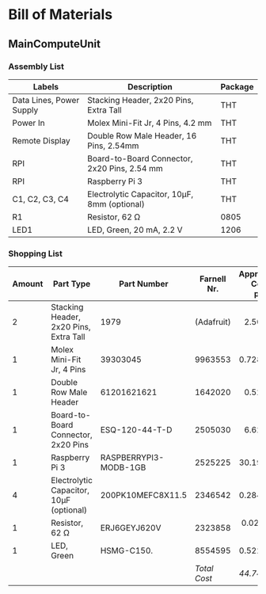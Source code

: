 # Bill of Materials
## MainComputeUnit

### Assembly List
| Labels | Description | Package |
|-|-|-|
| Data Lines, Power Supply | Stacking Header, 2x20 Pins, Extra Tall  | THT |
| Power In |  Molex Mini-Fit Jr, 4 Pins, 4.2 mm | THT |
| Remote Display | Double Row Male Header, 16 Pins, 2.54mm | THT |
| RPI | Board-to-Board Connector, 2x20 Pins, 2.54 mm | THT |
| RPI | Raspberry Pi 3 | THT |
| C1, C2, C3, C4 | Electrolytic Capacitor, 10µF, 8mm (optional) | THT |
| R1 | Resistor, 62 Ω| 0805 |
| LED1 | LED, Green, 20 mA, 2.2 V | 1206 |

### Shopping List

| Amount | Part Type | Part Number | Farnell Nr. | Approx. Cost p.U. |
|-|-|-|-|-:|
|2| Stacking Header, 2x20 Pins, Extra Tall | 1979 | (Adafruit) | 2.50 € |
|1| Molex Mini-Fit Jr, 4 Pins | 39303045 | 9963553 | 0.728 € |
|1| Double Row Male Header | 61201621621 | 1642020 | 0.52 € |
|1| Board-to-Board Connector, 2x20 Pins | ESQ-120-44-T-D | 2505030 | 6.62 € |
|1| Raspberry Pi 3 | RASPBERRYPI3-MODB-1GB | 2525225 | 30.19 € |
|4| Electrolytic Capacitor, 10µF (optional) | 200PK10MEFC8X11.5 | 2346542 | 0.284 € |
|1| Resistor, 62 Ω | ERJ6GEYJ620V | 2323858 | 0.0232 € |
|1| LED, Green | HSMG-C150. | 8554595 | 0.522 € |
|||| *Total Cost* | *44.74 €* |